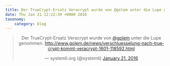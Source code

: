 ```yaml
---
title: Der TrueCrypt-Ersatz Veracrypt wurde von @golem unter die Lupe genommen.  http://www.golem.de/news/verschluesselung-nach-truecrypt-kommt-veracrypt-1601-118592.html
date: Thu Jan 21 12:22:39 +0000 2016
taxonomy:
    category: blog
---
```

<blockquote class="twitter-tweet" align="center" width="350"><p lang="de" dir="ltr">Der TrueCrypt-Ersatz Veracrypt wurde von <a href="https://twitter.com/golem">@golem</a> unter die Lupe genommen.  <a href="http://www.golem.de/news/verschluesselung-nach-truecrypt-kommt-veracrypt-1601-118592.html">http://www.golem.de/news/verschluesselung-nach-truecrypt-kommt-veracrypt-1601-118592.html</a></p>&mdash; systemli.org (@systemli) <a href="https://twitter.com/systemli/status/690129445382963201">January 21, 2016</a></blockquote>
